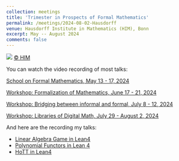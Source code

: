 ```yaml
---
collection: meetings
title: 'Trimester in Prospects of Formal Mathematics'
permalink: /meetings/2024-08-02-Hausdorff
venue: Hausdorff Institute in Mathematics (HIM), Bonn
excerpt: May -- August 2024
comments: false
---
```



![](https://www.mathematics.uni-bonn.de/him/assets/2024/group-photo_ws-libraries.jpg/images/image/leadimagesize) [© HIM](https://www.mathematics.uni-bonn.de/him/programs/current-trimester-program/him-trimester-program-prospects-of-formal-mathematics)


You can watch the video recording of most talks:

[School on Formal Mathematics, May 13 - 17, 2024](https://www.youtube.com/playlist?list=PLul8LCT3AJqScRAr9ox5I3cDQydAjpJbg)

[Workshop: Formalization of Mathematics, June 17 - 21, 2024](https://www.youtube.com/playlist?list=PLul8LCT3AJqSxDjduIXoMnfaQSsExWLTC)

[Workshop: Bridging between informal and formal, July 8 - 12, 2024](https://www.youtube.com/playlist?list=PLul8LCT3AJqRxbi4nfhRNbyC53WcrisxN)

[Workshop: Libraries of Digital Math, July 29 - August 2, 2024](https://www.youtube.com/playlist?list=PLul8LCT3AJqRwVPOuoe2pSoCQklLGA0RZ)

And here are the recording my talks:

- [Linear Algebra Game in Lean4](https://www.youtube.com/watch?v=f8LuzA7k4K4)
- [Polynomial Functors in Lean 4](https://www.youtube.com/watch?v=TyPdTd6rfrQ&t=2521s)
- [HoTT in Lean4](https://www.youtube.com/watch?v=f8LuzA7k4K4)